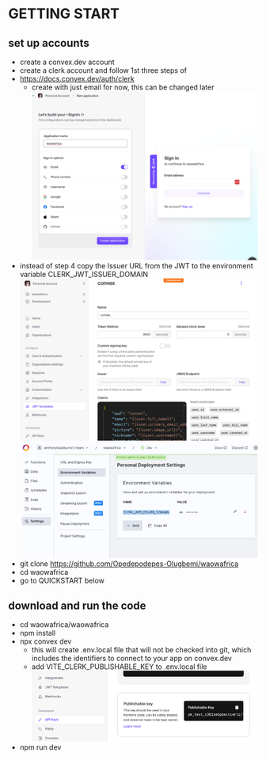 # GETTING START

## set up accounts
 - create a convex.dev account
 - create a clerk account and follow 1st three steps of 
  - https://docs.convex.dev/auth/clerk 
    - create with just email for now, this can be changed later
    ![image](img/new_clerk_app.png)
  - instead of step 4 copy the Issuer URL from the JWT to the environment variable CLERK_JWT_ISSUER_DOMAIN
    ![image](img/JWT_template.png)
    ![image](img/env_variable.png)
 - git clone https://github.com/Opedepodepes-Olugbemi/waowafrica
 - cd waowafrica
 - go to QUICKSTART below


## download and run the code
  - cd waowafrica/waowafrica
  - npm install
  - npx convex dev
    - this will create .env.local file that will not be checked into git, which includes the identifiers to connect to your app on convex.dev
    - add VITE_CLERK_PUBLISHABLE_KEY to .env.local file
    ![image](img/api_key.png)
  - npm run dev
        